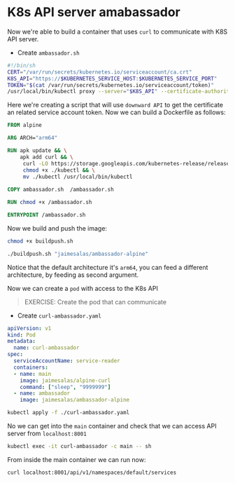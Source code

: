 # K8s API server amabassador

Now we're able to build a container that uses `curl` to communicate with K8S API server.

* Create `ambassador.sh`

```sh
#!/bin/sh
CERT="/var/run/secrets/kubernetes.io/serviceaccount/ca.crt"
K8S_API="https://$KUBERNETES_SERVICE_HOST:$KUBERNETES_SERVICE_PORT"
TOKEN="$(cat /var/run/secrets/kubernetes.io/serviceaccount/token)"
/usr/local/bin/kubectl proxy --server="$K8S_API" --certificate-authority="$CERT" --token="$TOKEN" --accept-paths='^.*'
```

Here we're creating a script that will use `downward API` to get the certificate an related service account token. Now we can build a Dockerfile as follows:

```Dockerfile
FROM alpine

ARG ARCH="arm64"

RUN apk update && \
    apk add curl && \
     curl -LO https://storage.googleapis.com/kubernetes-release/release/`curl -s https://storage.googleapis.com/kubernetes-release/release/stable.txt`/bin/linux/$ARCH/kubectl && \
     chmod +x ./kubectl && \
     mv ./kubectl /usr/local/bin/kubectl
    
COPY ambassador.sh  /ambassador.sh 

RUN chmod +x /ambassador.sh 

ENTRYPOINT /ambassador.sh
```

Now we build and push the image:

```bash
chmod +x buildpush.sh 
```

```bash
./buildpush.sh "jaimesalas/ambassador-alpine"
```

Notice that the default architecture it's `arm64`, you can feed a different architecture, by feeding as second argument.

Now we can create a `pod` with access to the K8s API

> EXERCISE: Create the pod that can communicate 

* Create `curl-ambassador.yaml`

```yaml
apiVersion: v1
kind: Pod
metadata:
  name: curl-ambassador
spec: 
  serviceAccountName: service-reader
  containers:
  - name: main
    image: jaimesalas/alpine-curl
    command: ["sleep", "9999999"]
  - name: ambassador
    image: jaimesalas/ambassador-alpine
```

```bash
kubectl apply -f ./curl-ambassador.yaml
```

No we can get into the `main` container and check that we can access API server from `localhost:8001`

```bash
kubectl exec -it curl-ambassador -c main -- sh
```

From inside the main container we can run now:

```bash
curl localhost:8001/api/v1/namespaces/default/services
```